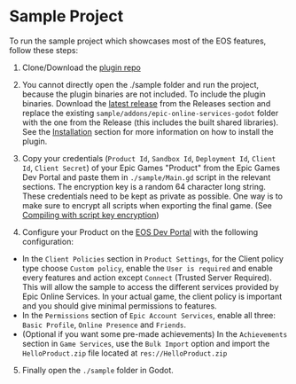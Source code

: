 # Sample Project

To run the sample project which showcases most of the EOS features, follow these steps:

1. Clone/Download the [plugin repo](https://github.com/3ddelano/epic-online-services-godot)

2. You cannot directly open the ./sample folder and run the project, because the plugin binaries are not included. To include the plugin binaries. Download the [latest release](https://github.com/3ddelano/epic-online-services-godot/releases/latest) from the Releases section and replace the existing `sample/addons/epic-online-services-godot` folder with the one from the Release (this includes the built shared libraries). See the [Installation](/docs/installation) section for more information on how to install the plugin.

3. Copy your credentials (`Product Id`, `Sandbox Id`, `Deployment Id`, `Client Id`, `Client Secret`) of your Epic Games "Product" from the Epic Games Dev Portal and paste them in `./sample/Main.gd` script in the relevant sections. The encryption key is a random 64 character long string. These credentials need to be kept as private as possible. One way is to make sure to encrypt all scripts when exporting the final game. (See [Compiling with script key encryption](https://docs.godotengine.org/en/stable/development/compiling/compiling_with_script_encryption_key.html))

4. Configure your Product on the [EOS Dev Portal](https://dev.epicgames.com/portal) with the following configuration:
  - In the `Client Policies` section in `Product Settings`, for the Client policy type choose `Custom policy`, enable the `User is required` and enable every features and action except `Connect` (Trusted Server Required). This will allow the sample to access the different services provided by Epic Online Services. In your actual game, the client policy is important and you should give minimal permissions to features.
  - In the `Permissions` section of `Epic Account Services`, enable all three: `Basic Profile`, `Online Presence` and `Friends`. 
  - (Optional if you want some pre-made achievements)
  In the `Achievements` section in `Game Services`, use the `Bulk Import` option and import the `HelloProduct.zip` file located at `res://HelloProduct.zip`

5. Finally open the `./sample` folder in Godot.